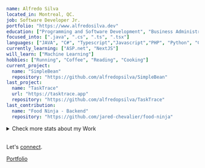 ```yaml
name: Alfredo Silva
located_in: Montreal, QC. 
job: Software Developer Jr.
portfolio: "https://www.alfredosilva.dev"
education: ["Programming and Software Development", "Business Administration, MBA"]
focused_into: [".java", ".cs", ".ts", ".tsx"]
languages: ["JAVA", "C#", "Typescript","Javascript","PHP", "Python", "C++"]
currently_learning: ["ASP.net", "NextJS"]
will_learn: ["Machine Learning"]
hobbies: ["Running", "Coffee", "Reading", "Cooking"]
current_project: 
  name: "SimpleBean"
  repository: "https://github.com/alfredopsilva/SimpleBean"
last_project:  
  name: "TaskTrace"
  url: "https://tasktrace.app"
  repository: "https://github.com/alfredopsilva/TaskTrace"
last_contribution: 
  name: "Food Ninja - Backend" 
  repository: "https://github.com/jared-chevalier/food-ninja"
```
<!-- ![](https://komarev.com/ghpvc/?username=alfredopsilva&color=blue) -->
<details>
  <summary>Check more stats about my Work</b></summary>
  <h3>Profile</h3>
  <img src="https://github-readme-streak-stats.herokuapp.com/?user=alfredopsilva&theme=graywhite&hide_border=true">
  <h3>Stack</h3>
  <p align="center">
    <img src="https://img.shields.io/badge/java-%23ED8B00.svg?style=for-the-badge&logo=openjdk&logoColor=white">
    <img src="https://img.shields.io/badge/.NET-5C2D91?style=for-the-badge&logo=.net&logoColor=white">
    <img src="https://img.shields.io/badge/C%23-239120?style=for-the-badge&logo=c-sharp&logoColor=white">
    <img src="https://img.shields.io/badge/C%2B%2B-00599C?style=for-the-badge&logo=c%2B%2B&logoColor=white">
    <img src="https://img.shields.io/badge/JavaScript-F7DF1E?style=for-the-badge&logo=javascript&logoColor=black">
    <img src="https://img.shields.io/badge/React-20232A?style=for-the-badge&logo=react&logoColor=61DAFB">
    <img src="https://img.shields.io/badge/Angular-DD0031?style=for-the-badge&logo=angular&logoColor=whit">
    <img src="https://img.shields.io/badge/Tailwind_CSS-38B2AC?style=for-the-badge&logo=tailwind-css&logoColor=white">
    <img src="https://img.shields.io/badge/Spring-6DB33F?style=for-the-badge&logo=spring&logoColor=white">
    <img src="https://img.shields.io/badge/MySQL-00000F?style=for-the-badge&logo=mysql&logoColor=white">
    <img src="https://img.shields.io/badge/MongoDB-4EA94B?style=for-the-badge&logo=mongodb&logoColor=white">
    <img src="https://img.shields.io/badge/Amazon_AWS-232F3E?style=for-the-badge&logo=amazon-aws&logoColor=white">
    <img src="https://img.shields.io/badge/docker-%230db7ed.svg?style=for-the-badge&logo=docker&logoColor=white">
    <img src="https://img.shields.io/badge/Next-black?style=for-the-badge&logo=next.js&logoColor=white">
  </p>
  <br>

  <h3>Languages</h3>
  <a href="https://wakatime.com"><img src="https://wakatime.com/share/@1251d524-fbcb-48a9-8e76-1d1c99c3d736/306e115c-e99e-4507-a9ff-45e4ee952419.png" /></a>
</details>
<br/>



Let's [connect](https://www.linkedin.com/in/alfredopsilva/).

[Portfolio](https://www.alfredosilva.dev)
